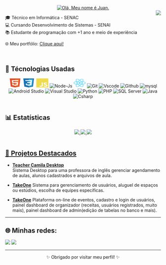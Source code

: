 <div align="center">
<a href="https://git.io/typing-svg">
    <img src="https://readme-typing-svg.herokuapp.com?font=Comic&size=25&color=ffffff&center=true&vCenter=true&width=700&lines=Olá!+meu+nome+é+Juan+👋💻🚀;" alt="Olá, Meu nome é Juan.">
</a>
</div>

<img align="right" height="190" src="https://media0.giphy.com/media/v1.Y2lkPTc5MGI3NjExeHQxcnlkdTNkYnd2dWVhaXNsMnZoenZtd3F4NnFhMmlyYXh5d3JuYSZlcD12MV9pbnRlcm5hbF9naWZfYnlfaWQmY3Q9Zw/GghGKaZ8JeHJx0apQC/giphy.gif"/>

🎓 Técnico em Informática - SENAC <br>
💻 Cursando Desenvolvimento de Sistemas - SENAI <br>
📚 Estudante de programação com +1 ano e meio de experiência <br>

🌐 Meu portfólio: [Clique aqui!](https://juanpfr.github.io/portfolio)

<br>

## 🚀 Técnologias Usadas

<div align="center">
<img alt="HTML" height="30" width="40" title="HTML5" src="https://raw.githubusercontent.com/devicons/devicon/master/icons/html5/html5-original.svg" />
<img alt="CSS" height="30" width="40" title="CSS3" src="https://raw.githubusercontent.com/devicons/devicon/master/icons/css3/css3-original.svg" />
<img alt="JavaScript" height="30" width="40" title="JavaScript" src="https://raw.githubusercontent.com/devicons/devicon/master/icons/javascript/javascript-plain.svg"/> 
<img alt="Node-Js" height="30" width="40" title="Node.js" src="https://cdn.jsdelivr.net/gh/devicons/devicon/icons/nodejs/nodejs-original.svg">
<img alt="React" height="30" width="40" title="ReactJS" src="https://raw.githubusercontent.com/devicons/devicon/master/icons/react/react-original.svg" />
<img alt="Git" height="30" width="40" title="Git" src="https://cdn.jsdelivr.net/gh/devicons/devicon/icons/git/git-original.svg" />
<img alt="Vscode" height="30" width="40" title="VSCode" src="https://cdn.jsdelivr.net/gh/devicons/devicon/icons/vscode/vscode-original.svg" />
<img alt="Github" height="30" width="40" title="Github" src="https://cdn.jsdelivr.net/gh/devicons/devicon/icons/github/github-original.svg" />
<img alt="mysql" height="30" width="40" title="Mysql" src="https://www.vectorlogo.zone/logos/mysql/mysql-icon.svg">
<img alt="Android Studio" height="30" width="30" src="https://developer.android.com/static/images/logos/android.svg">
<img alt="Visual Studio" height="30" width="30" src="https://cdn.jsdelivr.net/gh/devicons/devicon/icons/visualstudio/visualstudio-plain.svg">
<img alt="Python" height="30" width="40" src="https://cdn.jsdelivr.net/gh/devicons/devicon/icons/python/python-original.svg">
<img alt="PHP" height="30" width="40" src="https://cdn.jsdelivr.net/gh/devicons/devicon/icons/php/php-original.svg">
<img alt="SQL Server" height="30" width="40" src="https://www.svgrepo.com/show/303229/microsoft-sql-server-logo.svg">
<img alt="Java" height="30" width="40" src="https://cdn.jsdelivr.net/gh/devicons/devicon/icons/java/java-original.svg">
<img alt="Csharp" height="30" width="40" src="https://cdn.jsdelivr.net/gh/devicons/devicon/icons/csharp/csharp-original.svg">
</div>

<br>

## 📊 Estatísticas

<div align="center">

  <a href="https://github.com/juanpfr">
  <img height="180em" src="https://github-readme-stats.vercel.app/api?username=juanpfr&theme=radical&hide_border=false&include_all_commits=true&count_private=true"/>
  <img height="180em" src="https://github-readme-streak-stats.herokuapp.com/?user=juanpfr&theme=radical&hide_border=false"/> 
  <img height="180em" src="https://github-readme-stats.vercel.app/api/top-langs/?username=juanpfr&theme=radical&hide_border=false&include_all_commits=true&count_private=true&layout=compact" />
</div>
   
<br/>

## 🌟 Projetos Destacados

- [**Teacher Camila Desktop**](https://github.com/juanpfr/teacherCamilaDesktop)  
  Sistema Desktop para uma professora de inglês gerenciar agendamento de aulas, alunos cadastrados e arquivos de aula.

- [**TakeOne**](https://github.com/juanpfr/takeone)
  Sistema para gerenciamento de usuários, aluguel de espaços ou estúdios, escolha de equipes específicas.

- [**TakeOne**](https://github.com/juanpfr/takeone)
Plataforma on-line de eventos, cadastro e login de usuários, painel dashboard de organizador (receitas, usuários registrados, muito mais), painel dashboard de admin(edição de tabelas no banco e mais).

---

## 🌐 Minhas redes:
<a href="https://juanpfr.github.io/portfolio" target="_blank"><img src="https://img.shields.io/badge/Portf%C3%B3lio-222222?style=for-the-badge&logo=githubpages&logoColor=white"></a>
<a href="https://www.linkedin.com/in/juanpedrof/" target="_blank"><img src="https://img.shields.io/badge/LinkedIn-0A66C2?style=for-the-badge&logo=linkedin&logoColor=white"></a>

---

<div align="center">
✨ Obrigado por visitar meu perfil! ✨
</div>
